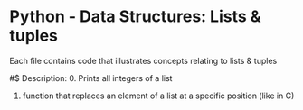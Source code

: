 # Python - Data Structures: Lists & tuples
 Each file contains code that illustrates concepts relating to lists & tuples

#$ Description:
 0. Prints all integers of a list
 1. function that replaces an element of a list at a specific position (like in C)

